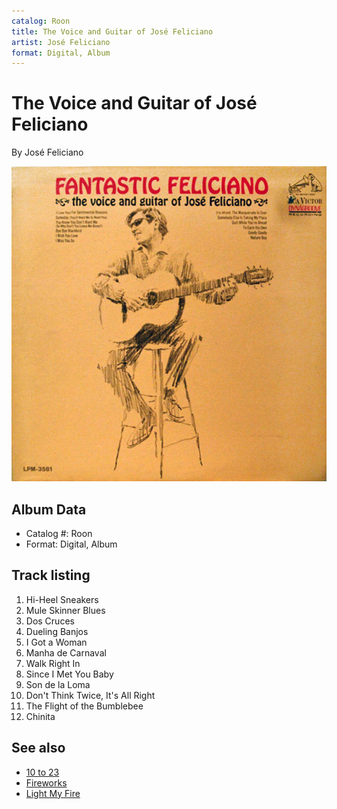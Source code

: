 ```yaml
---
catalog: Roon
title: The Voice and Guitar of José Feliciano
artist: José Feliciano
format: Digital, Album
---
```


# The Voice and Guitar of José Feliciano

By José Feliciano

![](../../assets/albumcovers/José_Feliciano-The_Voice_and_Guitar_of_José_Feliciano.png)

## Album Data

- Catalog #: Roon
- Format: Digital, Album


## Track listing


1. Hi-Heel Sneakers
2. Mule Skinner Blues
3. Dos Cruces
4. Dueling Banjos
5. I Got a Woman
6. Manha de Carnaval
7. Walk Right In
8. Since I Met You Baby
9. Son de la Loma
10. Don't Think Twice, It's All Right
11. The Flight of the Bumblebee
12. Chinita


## See also

- [10 to 23](10_to_23.md)
- [Fireworks](Fireworks.md)
- [Light My Fire](Light_My_Fire.md)
